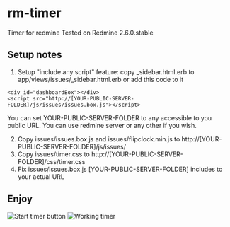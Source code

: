 # rm-timer
Timer for redmine 
Tested on Redmine 2.6.0.stable

## Setup notes

1. Setup "include any script" feature: copy _sidebar.html.erb to app/views/issues/_sidebar.html.erb or add this code to it 

```
<div id="dashboardBox"></div>
<script src="http://[YOUR-PUBLIC-SERVER-FOLDER]/js/issues/issues.box.js"></script>
```
You can set YOUR-PUBLIC-SERVER-FOLDER to any accessible to you public URL. You can use redmine server or any other if you wish.

2. Copy issues/issues.box.js and issues/flipclock.min.js to http://[YOUR-PUBLIC-SERVER-FOLDER]/js/issues/
3. Copy issues/timer.css to http://[YOUR-PUBLIC-SERVER-FOLDER]/css/timer.css
3. Fix issues/issues.box.js [YOUR-PUBLIC-SERVER-FOLDER] includes to your actual URL

## Enjoy

![Start timer button](https://image.prntscr.com/image/05373d63e6c140e28d2eb26a3ffaff8c.png)
![Working timer](https://image.prntscr.com/image/658f7e53ace04255a3f416653f689655.png)
